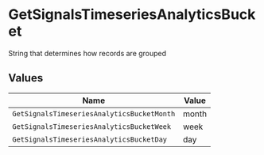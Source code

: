 # GetSignalsTimeseriesAnalyticsBucket

String that determines how records are grouped


## Values

| Name                                       | Value                                      |
| ------------------------------------------ | ------------------------------------------ |
| `GetSignalsTimeseriesAnalyticsBucketMonth` | month                                      |
| `GetSignalsTimeseriesAnalyticsBucketWeek`  | week                                       |
| `GetSignalsTimeseriesAnalyticsBucketDay`   | day                                        |
